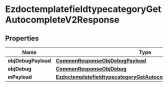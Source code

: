 

# EzdoctemplatefieldtypecategoryGetAutocompleteV2Response

## Properties

Name | Type | Description | Notes
------------ | ------------- | ------------- | -------------
**objDebugPayload** | [**CommonResponseObjDebugPayload**](CommonResponseObjDebugPayload.md) |  | 
**objDebug** | [**CommonResponseObjDebug**](CommonResponseObjDebug.md) |  |  [optional]
**mPayload** | [**EzdoctemplatefieldtypecategoryGetAutocompleteV2ResponseMPayload**](EzdoctemplatefieldtypecategoryGetAutocompleteV2ResponseMPayload.md) |  | 




